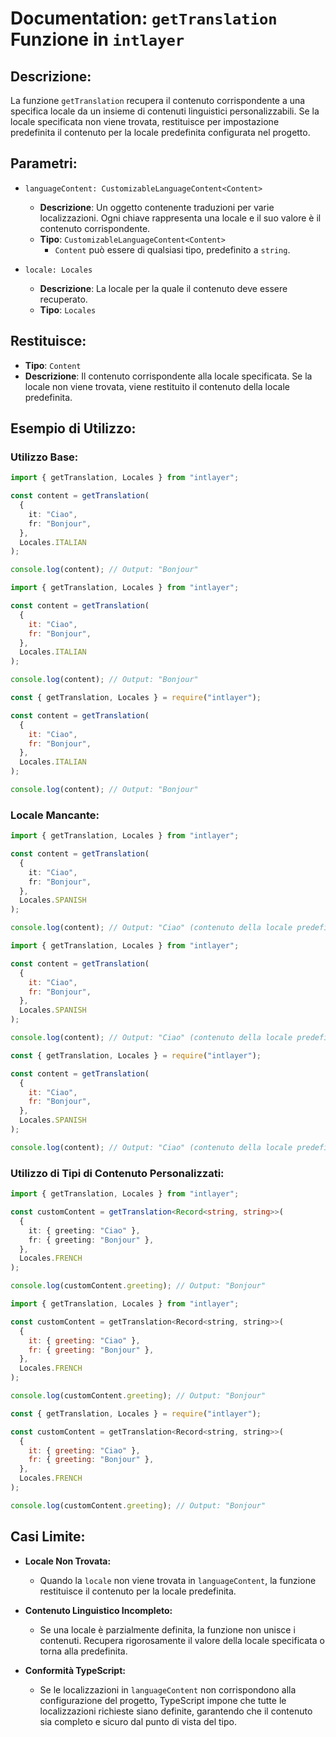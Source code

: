 # Documentation: `getTranslation` Funzione in `intlayer`

## Descrizione:

La funzione `getTranslation` recupera il contenuto corrispondente a una specifica locale da un insieme di contenuti linguistici personalizzabili. Se la locale specificata non viene trovata, restituisce per impostazione predefinita il contenuto per la locale predefinita configurata nel progetto.

## Parametri:

- `languageContent: CustomizableLanguageContent<Content>`

  - **Descrizione**: Un oggetto contenente traduzioni per varie localizzazioni. Ogni chiave rappresenta una locale e il suo valore è il contenuto corrispondente.
  - **Tipo**: `CustomizableLanguageContent<Content>`
    - `Content` può essere di qualsiasi tipo, predefinito a `string`.

- `locale: Locales`

  - **Descrizione**: La locale per la quale il contenuto deve essere recuperato.
  - **Tipo**: `Locales`

## Restituisce:

- **Tipo**: `Content`
- **Descrizione**: Il contenuto corrispondente alla locale specificata. Se la locale non viene trovata, viene restituito il contenuto della locale predefinita.

## Esempio di Utilizzo:

### Utilizzo Base:

```typescript codeFormat="typescript"
import { getTranslation, Locales } from "intlayer";

const content = getTranslation(
  {
    it: "Ciao",
    fr: "Bonjour",
  },
  Locales.ITALIAN
);

console.log(content); // Output: "Bonjour"
```

```javascript codeFormat="esm"
import { getTranslation, Locales } from "intlayer";

const content = getTranslation(
  {
    it: "Ciao",
    fr: "Bonjour",
  },
  Locales.ITALIAN
);

console.log(content); // Output: "Bonjour"
```

```javascript codeFormat="commonjs"
const { getTranslation, Locales } = require("intlayer");

const content = getTranslation(
  {
    it: "Ciao",
    fr: "Bonjour",
  },
  Locales.ITALIAN
);

console.log(content); // Output: "Bonjour"
```

### Locale Mancante:

```typescript codeFormat="typescript"
import { getTranslation, Locales } from "intlayer";

const content = getTranslation(
  {
    it: "Ciao",
    fr: "Bonjour",
  },
  Locales.SPANISH
);

console.log(content); // Output: "Ciao" (contenuto della locale predefinita)
```

```javascript codeFormat="esm"
import { getTranslation, Locales } from "intlayer";

const content = getTranslation(
  {
    it: "Ciao",
    fr: "Bonjour",
  },
  Locales.SPANISH
);

console.log(content); // Output: "Ciao" (contenuto della locale predefinita)
```

```javascript codeFormat="commonjs"
const { getTranslation, Locales } = require("intlayer");

const content = getTranslation(
  {
    it: "Ciao",
    fr: "Bonjour",
  },
  Locales.SPANISH
);

console.log(content); // Output: "Ciao" (contenuto della locale predefinita)
```

### Utilizzo di Tipi di Contenuto Personalizzati:

```typescript codeFormat="typescript"
import { getTranslation, Locales } from "intlayer";

const customContent = getTranslation<Record<string, string>>(
  {
    it: { greeting: "Ciao" },
    fr: { greeting: "Bonjour" },
  },
  Locales.FRENCH
);

console.log(customContent.greeting); // Output: "Bonjour"
```

```javascript codeFormat="esm"
import { getTranslation, Locales } from "intlayer";

const customContent = getTranslation<Record<string, string>>(
  {
    it: { greeting: "Ciao" },
    fr: { greeting: "Bonjour" },
  },
  Locales.FRENCH
);

console.log(customContent.greeting); // Output: "Bonjour"
```

```javascript codeFormat="commonjs"
const { getTranslation, Locales } = require("intlayer");

const customContent = getTranslation<Record<string, string>>(
  {
    it: { greeting: "Ciao" },
    fr: { greeting: "Bonjour" },
  },
  Locales.FRENCH
);

console.log(customContent.greeting); // Output: "Bonjour"
```

## Casi Limite:

- **Locale Non Trovata:**
  - Quando la `locale` non viene trovata in `languageContent`, la funzione restituisce il contenuto per la locale predefinita.
- **Contenuto Linguistico Incompleto:**

  - Se una locale è parzialmente definita, la funzione non unisce i contenuti. Recupera rigorosamente il valore della locale specificata o torna alla predefinita.

- **Conformità TypeScript:**
  - Se le localizzazioni in `languageContent` non corrispondono alla configurazione del progetto, TypeScript impone che tutte le localizzazioni richieste siano definite, garantendo che il contenuto sia completo e sicuro dal punto di vista del tipo.
